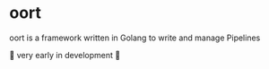 
# oort

oort is a framework written in Golang to write and manage Pipelines

🚧 very early in development 🚧
